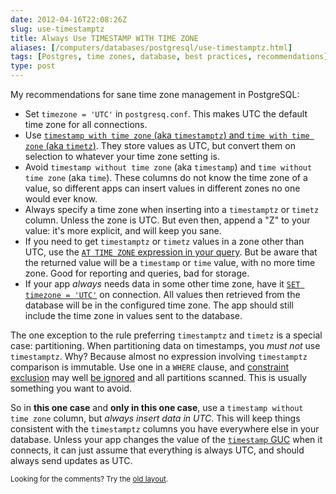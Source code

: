 ```yaml
--- 
date: 2012-04-16T22:08:26Z
slug: use-timestamptz
title: Always Use TIMESTAMP WITH TIME ZONE
aliases: [/computers/databases/postgresql/use-timestamptz.html]
tags: [Postgres, time zones, database, best practices, recommendations]
type: post
---
```


<p>My recommendations for sane time zone management in PostgreSQL:</p>

<ul>
<li>Set <code>timezone = 'UTC'</code> in <code>postgresq.conf</code>. This makes UTC the default time zone for all connections.</li>
<li>Use <a href="http://www.postgresql.org/docs/current/static/datatype-datetime.html"><code>timestamp with time zone</code> (aka <code>timestamptz</code>) and <code>time with time zone</code> (aka <code>timetz</code>)</a>. They store values as UTC, but convert them on selection to whatever your time zone setting is.</li>
<li>Avoid <code>timestamp without time zone</code> (aka <code>timestamp</code>) and <code>time without time zone</code> (aka <code>time</code>). These columns do not know the time zone of a value, so different apps can insert values in different zones no one would ever know.</li>
<li>Always specify a time zone when inserting into a <code>timestamptz</code> or <code>timetz</code> column. Unless the zone is UTC. But even then, append a "Z" to your value: it's more explicit, and will keep you sane.</li>
<li>If you need to get <code>timestamptz</code> or <code>timetz</code> values in a zone other than UTC, use the <a href="http://www.postgresql.org/docs/current/static/functions-datetime.html#FUNCTIONS-DATETIME-ZONECONVERT"><code>AT TIME ZONE</code> expression in your query</a>. But be aware that the returned value will be a <code>timestamp</code> or <code>time</code> value, with no more time zone. Good for reporting and queries, bad for storage.</li>
<li>If your app <em>always</em> needs data in some other time zone, have it <a href="http://www.postgresql.org/docs/9.1/static/runtime-config-client.html#GUC-TIMEZONE"><code>SET timezone = 'UTC'</code></a> on connection. All values then retrieved from the database will be in the configured time zone. The app should still include the time zone in values sent to the database.</li>
</ul>

<p>The one exception to the rule preferring <code>timestamptz</code> and <code>timetz</code> is a special case: partitioning. When partitioning data on timestamps, you <em>must not</em> use <code>timestamptz</code>. Why? Because almost no expression involving <code>timestamptz</code> comparison is immutable. Use one in a <code>WHERE</code> clause, and <a href="http://www.postgresql.org/docs/9.1/static/ddl-partitioning.html#DDL-PARTITIONING-CONSTRAINT-EXCLUSION">constraint exclusion</a> may well <a href="http://comments.gmane.org/gmane.comp.db.postgresql.performance/29681">be ignored</a> and all partitions scanned. This is usually something you want to avoid.</p>

<p>So in <strong>this one case</strong> and <strong>only in this one case</strong>, use a <code>timestamp without time zone</code> column, but <em>always insert data in UTC</em>. This will keep things consistent with the <code>timestamptz</code> columns you have everywhere else in your database. Unless your app changes the value of the <a href="http://www.postgresql.org/docs/9.1/static/runtime-config-client.html#GUC-TIMEZONE"><code>timestamp</code> GUC</a> when it connects, it can just assume that everything is always UTC, and should always send updates as UTC.</p>

<p class="past"><small>Looking for the comments? Try the <a rel="nofollow" href="//past.justatheory.com/computers/databases/postgresql/use-timestamptz.html">old layout</a>.</small></p>


